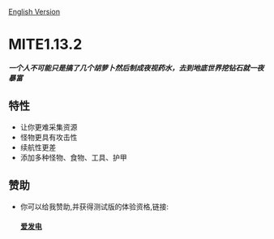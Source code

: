 [English Version](https://github.com/XiaoYuOvO/MITE1.16.1Pub/blob/master/README.md)
# MITE1.13.2
**_一个人不可能只是搞了几个胡萝卜然后制成夜视药水，去到地底世界挖钻石就一夜暴富_**
## 特性
* 让你更难采集资源
* 怪物更具有攻击性
* 续航性更差
* 添加多种怪物、食物、工具、护甲

## 赞助
* 你可以给我赞助,并获得测试版的体验资格,链接:
   #### [爱发电](https://afdian.net/@XiaoYu233)  